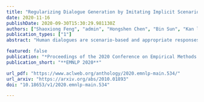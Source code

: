 ```yaml
---
title: "Regularizing Dialogue Generation by Imitating Implicit Scenarios"
date: 2020-11-16
publishDate: 2020-09-30T15:30:29.981130Z
authors: ["Shaoxiong Feng", "admin", "Hongshen Chen", "Bin Sun", "Kan li", "Xu Sun"]
publication_types: ["1"]
abstract: "Human dialogues are scenario-based and appropriate responses generally relate to the latent context knowledge entailed by the specific scenario. To enable responses that are more meaningful and context-specific, we propose to improve generative dialogue systems from the scenario perspective, where both dialogue history and future conversation are taken into account to implicitly reconstruct the scenario knowledge. More importantly, the conversation scenarios are further internalized using imitation learning framework, where the conventional dialogue model that has no access to future conversations is effectively regularized by transferring the scenario knowledge contained in hierarchical supervising signals from the scenario-based dialogue model, so that the future conversation is not required in actual inference. Extensive evaluations show that our approach significantly outperforms state-of-the-art baselines on diversity and relevance, and expresses scenario-specific knowledge."

featured: false
publication: "*Proceedings of the 2020 Conference on Empirical Methods in Natural Language Processing, **EMNLP 2020***"
publication_short: "**EMNLP 2020**"

url_pdf: "https://www.aclweb.org/anthology/2020.emnlp-main.534/"
url_arxiv: "https://arxiv.org/abs/2010.01893"
doi: "10.18653/v1/2020.emnlp-main.534"

---
```


